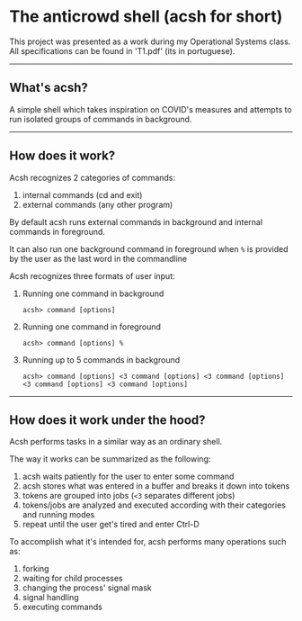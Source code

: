 # The anticrowd shell (acsh for short)

This project was presented as a work during my Operational Systems class. All specifications can be found in 'T1.pdf' (its in portuguese).

---

## What's acsh?

A simple shell which takes inspiration on COVID's measures and attempts to run isolated groups of commands in background.

---

## How does it work?

Acsh recognizes 2 categories of commands:
1. internal commands (cd and exit)
2. external commands (any other program)

By default acsh runs external commands in background and internal commands in foreground.

It can also run one background command in foreground when `%` is provided by the user as the last word in the commandline

Acsh recognizes three formats of user input:

1. Running one command in background

    ```acsh> command [options]```

2. Running one command in foreground

    ```acsh> command [options] %```

3. Running up to 5 commands in background

    ```acsh> command [options] <3 command [options] <3 command [options] <3 command [options] <3 command [options]```

---

## How does it work under the hood?

Acsh performs tasks in a similar way as an ordinary shell.

The way it works can be summarized as the following:
1. acsh waits patiently for the user to enter some command
2. acsh stores what was entered in a buffer and breaks it down into tokens
3. tokens are grouped into jobs (`<3` separates different jobs)
4. tokens/jobs are analyzed and executed according with their categories and running modes
5. repeat until the user get's tired and enter Ctrl-D

To accomplish what it's intended for, acsh performs many operations such as:
1. forking
2. waiting for child processes
3. changing the process' signal mask
4. signal handling
5. executing commands
